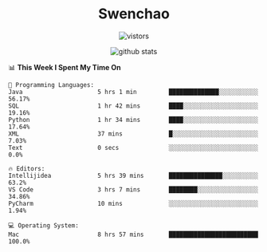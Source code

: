 <h1 align="center">Swenchao</h3>

<p align="center">
  <img src="https://visitor-badge.glitch.me/badge?page_id=Swenchao" alt="vistors" />
</p>

<p align="center">
  <img src="https://github-readme-stats.vercel.app/api?username=Swenchao&count_private=true&show_icons=true&theme=vue-dark&hide_title=true" alt="github stats" />
</p>

<!--START_SECTION:waka-->
📊 **This Week I Spent My Time On** 

```text
💬 Programming Languages: 
Java                     5 hrs 1 min         ██████████████░░░░░░░░░░░   56.17% 
SQL                      1 hr 42 mins        ████░░░░░░░░░░░░░░░░░░░░░   19.16% 
Python                   1 hr 34 mins        ████░░░░░░░░░░░░░░░░░░░░░   17.64% 
XML                      37 mins             █░░░░░░░░░░░░░░░░░░░░░░░░   7.03% 
Text                     0 secs              ░░░░░░░░░░░░░░░░░░░░░░░░░   0.0%

🔥 Editors: 
Intellijidea             5 hrs 39 mins       ███████████████░░░░░░░░░░   63.2% 
VS Code                  3 hrs 7 mins        ████████░░░░░░░░░░░░░░░░░   34.86% 
PyCharm                  10 mins             ░░░░░░░░░░░░░░░░░░░░░░░░░   1.94%

💻 Operating System: 
Mac                      8 hrs 57 mins       █████████████████████████   100.0%

```


<!--END_SECTION:waka-->
